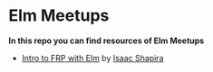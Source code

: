 # Elm Meetups

**In this repo you can find resources of Elm Meetups**

* [Intro to FRP with Elm](frp_intro_with_elm) by [Isaac Shapira](https://github.com/fresheyeball)
